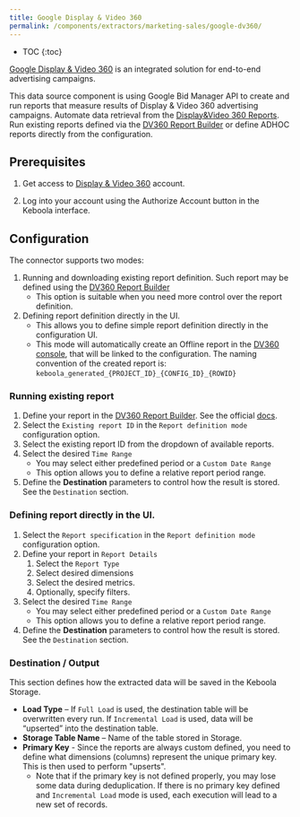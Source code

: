 ```yaml
---
title: Google Display & Video 360
permalink: /components/extractors/marketing-sales/google-dv360/
---
```


* TOC
{:toc}

[Google Display & Video 360](https://marketingplatform.google.com/about/display-video-360/) is an integrated solution for end-to-end advertising campaigns.

This data source component is using Google Bid Manager API to create and run reports that measure results of Display & Video 360 advertising campaigns. Automate data retrieval from the [Display&Video 360 Reports](https://marketingplatform.google.com/about/display-video-360/). Run
existing reports defined via the [DV360 Report Builder](https://support.google.com/displayvideo/answer/6375151?hl=en&ref_topic=2798432&sjid=18233030458040234650-EU)
or define ADHOC reports directly from the configuration.

## Prerequisites

1. Get access to [Display & Video 360](https://marketingplatform.google.com/about/display-video-360/) account.

2. Log into your account using the Authorize Account button in the Keboola interface.

## Configuration

The connector supports two modes:

1. Running and downloading existing report definition. Such report may be defined using the [DV360 Report Builder](https://support.google.com/displayvideo/answer/6375151?hl=en&ref_topic=2798432&sjid=15077049489643424211-EU)
   - This option is suitable when you need more control over the report definition.
2. Defining report definition directly in the UI.
   - This allows you to define simple report definition directly in the configuration UI.
   - This mode will automatically create an Offline report in the [DV360 console](https://displayvideo.google.com/ng_nav/reporting), that will be linked to the configuration. The naming convention of the created report is: `keboola_generated_{PROJECT_ID}_{CONFIG_ID}_{ROWID}`

### Running existing report

1. Define your report in the [DV360 Report Builder](https://displayvideo.google.com/ng_nav/reporting). See the official [docs](https://support.google.com/displayvideo/answer/6375151?hl=en&ref_topic=2798432&sjid=15077049489643424211-EU).
2. Select the `Existing report ID` in the `Report definition mode` configuration option.
3. Select the existing report ID from the dropdown of available reports.
4. Select the desired `Time Range`
   - You may select either predefined period or a `Custom Date Range`
   - This option allows you to define a relative report period range.
5. Define the **Destination** parameters to control how the result is stored. See the `Destination` section.

### Defining report directly in the UI.

1. Select the `Report specification` in the `Report definition mode` configuration option.
2. Define your report in  `Report Details`
   1. Select the `Report Type`
   2. Select desired dimensions
   3. Select the desired metrics.
   4. Optionally, specify filters.
3. Select the desired `Time Range`
   - You may select either predefined period or a `Custom Date Range`
   - This option allows you to define a relative report period range.
4. Define the **Destination** parameters to control how the result is stored. See the `Destination` section.



### Destination / Output

This section defines how the extracted data will be saved in the Keboola Storage.

- **Load Type** – If `Full Load` is used, the destination table will be overwritten every run. If `Incremental Load` is used, data will be “upserted” into the destination table.
- **Storage Table Name** – Name of the table stored in Storage.
- **Primary Key** - Since the reports are always custom defined, you need to define what dimensions (columns) represent the unique primary key. This is then used to perform "upserts".
  - Note that if the primary key is not defined properly, you may lose some data during deduplication. If there is no primary key defined and `Incremental Load` mode is used, each execution will lead to a new set of records.

